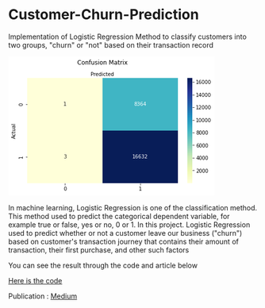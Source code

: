 # Customer-Churn-Prediction
Implementation of Logistic Regression Method to classify customers into two groups, "churn" or "not" based on their transaction record

![image](https://github.com/dewikinasih/Customer-Churn-Prediction/blob/6b19d5b63f543ff4e0db0900af730d4a12bd88c4/l.png)

In machine learning, Logistic Regression is one of the classification method. This method used to predict the categorical dependent variable, for example true or false, yes or no, 0 or 1. In this project. Logistic Regression used to predict whether or not a customer leave our business ("churn") based on customer's transaction journey that contains their amount of transaction, their first purchase, and other such factors

You can see the result through the code and article below

[Here is the code](https://github.com/dewikinasih/Customer-Churn-Prediction/blob/f5bbe2a88353312a849fc58617bfbaf47a550280/Customers_Churn_Prediction.ipynb)

Publication : [Medium](https://dewikinasih.medium.com/customer-churn-prediction-using-python-8bd275d5d6c9)
